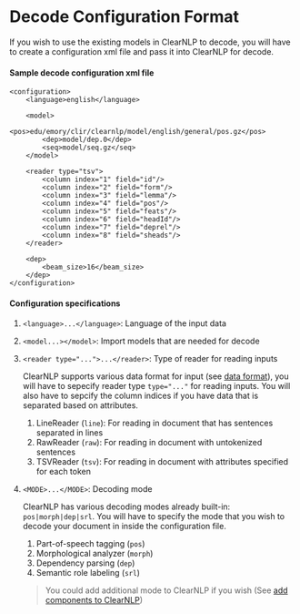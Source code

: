 # Decode Configuration Format

If you wish to use the existing models in ClearNLP to decode, you will have to create a configuration xml file and pass it into ClearNLP for decode.

#### Sample decode configuration xml file
	<configuration>
	    <language>english</language>

	    <model>
	        <pos>edu/emory/clir/clearnlp/model/english/general/pos.gz</pos>
	        <dep>model/dep.0</dep>
	        <seq>model/seq.gz</seq>
	    </model>

	    <reader type="tsv">
	        <column index="1" field="id"/>
	        <column index="2" field="form"/>
	        <column index="3" field="lemma"/>
	        <column index="4" field="pos"/>
	        <column index="5" field="feats"/>
	        <column index="6" field="headId"/>
	        <column index="7" field="deprel"/>
	        <column index="8" field="sheads"/>
	    </reader>
	    
	    <dep>
	        <beam_size>16</beam_size>
	    </dep>
	</configuration>
	
#### Configuration specifications
1. `<language>...</language>`: Language of the input data
2. `<model...></model>`: Import models that are needed for decode
3. `<reader type="...">...</reader>`: Type of reader for reading inputs

	ClearNLP supports various data format for input (see [data format](../formats/data_format.md)), you will have to sepecify reader type `type="..."` for reading inputs. You will also have to sepcify the column indices if you have data that is separated based on attributes.

	1. LineReader (`line`): For reading in document that has sentences separated in lines
	2. RawReader (`raw`): For reading in document with untokenized sentences
	3. TSVReader (`tsv`): For reading in document with attributes specified for each token

4. `<MODE>...</MODE>`: Decoding mode

	ClearNLP has various decoding modes already built-in: `pos|morph|dep|srl`. You will have to specify the mode that you wish to decode your document in inside the configuration file.
	
	1. Part-of-speech tagging (`pos`)
	2. Morphological analyzer (`morph`)
	3. Dependency parsing (`dep`)
	4. Semantic role labeling (`srl`)

	> You could add additional mode to ClearNLP if you wish (See [add components to ClearNLP](../api/add_component_to_clearnlp.md))